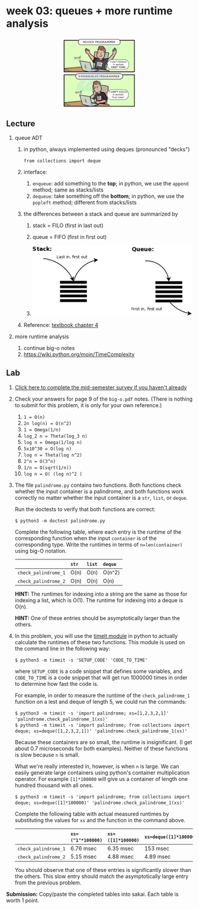 # week 03: queues + more runtime analysis

<center>
<img width=40% src=tests.png />
</center>

## Lecture

1. queue ADT
    1. in python, always implemented using deques (pronounced "decks")
       ```
       from collections import deque
       ```
    1. interface:
        1. `enqueue`: add something to the **top**; in python, we use the `append` method; same as stacks/lists
        1. `dequeue`: take something off the **bottom**; in python, we use the `popleft` method; different from stacks/lists
    1. the differences between a stack and queue are summarized by
    
        1. stack = FILO (first in last out)

        1. queue = FIFO (first in first out)

        1. <a href=https://gohighbrow.com/stacks-and-queues/><img src=stack-v-queue.png /></a>

    1. Reference: [textbook chapter 4](https://runestone.academy/runestone/books/published/pythonds/BasicDS/toctree.html)

1. more runtime analysis
    1. continue big-o notes
    1. https://wiki.python.org/moin/TimeComplexity

## Lab

1. [Click here to complete the mid-semester survey if you haven't already](https://docs.google.com/forms/d/1vJ9UnXJVtI9kxI3uobiB3TEh9EuLzfPR2SG4VRod-fU/)

1. Check your answers for page 9 of the `big-o.pdf` notes.
   (There is nothing to submit for this problem, it is only for your own reference.)
    1. `1 = O(n)`
    1. `2n log(n) = O(n^2)`
    1. `1 = Omega(1/n)`
    1. `log_2 n = Theta(log_3 n)`
    1. `log n = Omega(1/log n)`
    1. `5x10^30 = O(log n)`
    1. `log n = Theta(log n^2)`
    1. `2^n = O(3^n)`
    1. `1/n = O(sqrt(1/n))`
    1. `log n = O( (log n)^2 )`

1. The file `palindrome.py` contains two functions.
   Both functions check whether the input container is a palindrome,
   and both functions work correctly no matter whether the input container is a `str`, `list`, or `deque`.

   Run the doctests to verify that both functions are correct:
   ```
   $ python3 -m doctest palindrome.py
   ```

   Complete the following table, where each entry is the runtime of the corresponding function when the input `container` is of the corresponding type.
   Write the runtimes in terms of `n=len(container)` using big-O notation.

   |                        | `str` | `list` | `deque` |
   | ---------------------- | ----- | ------ | ------- |
   | `check_palindrome_1`   |  O(n) |   O(n) |  O(n^2) |
   | `check_palindrome_2`   |  O(n) |   O(n) |    O(n) |

   **HINT:**
   The runtimes for indexing into a string are the same as those for indexing a list, which is O(1).
   The runtime for indexing into a deque is O(n).

   **HINT:**
   One of these entries should be asymptotically larger than the others.

1. In this problem, you will use the [timeit module](https://docs.python.org/3/library/timeit.html) in python to actually calculate the runtimes of these two functions.
   This module is used on the command line in the following way:
   ```
   $ python3 -m timeit -s 'SETUP_CODE' 'CODE_TO_TIME'
   ```
   where `SETUP_CODE` is a code snippet that defines some variables, and `CODE_TO_TIME` is a code snippet that will get run 1000000 times in order to determine how fast the code is.

   For example, in order to measure the runtime of the `check_palindrome_1` function on a lest and deque of length 5, we could run the commands:
   ```
   $ python3 -m timeit -s 'import palindrome; xs=[1,2,3,2,1]' 'palindrome.check_palindrome_1(xs)'
   $ python3 -m timeit -s 'import palindrome; from collections import deque; xs=deque([1,2,3,2,1])' 'palindrome.check_palindrome_1(xs)'
   ```
   Because these containers are so small, the runtime is insignificant.
   (I get about 0.7 microseconds for both examples).
   Neither of these functions is slow because `n` is small.

   What we're really interested in, however, is when `n` is large.
   We can easily generate large containers using python's container multiplication operator.
   For example `[1]*100000` will give us a container of length one hundred thousand with all ones.
   ```
   $ python3 -m timeit -s 'import palindrome; from collections import deque; xs=deque([1]*100000)' 'palindrome.check_palindrome_1(xs)'
   ```

   Complete the following table with actual measured runtimes by substituting the values for `xs` and the function in the command above.

   |                        | `xs=("1"*100000)` | `xs=([1]*100000)` | `xs=deque([1]*100000)` |
   | ---------------------- | ---------------- | ---------------- | --------------------- |
   | `check_palindrome_1`   |        6.76 msec |  6.35 msec       |   153 msec            |
   | `check_palindrome_2`   |        5.15 msec |  4.88 msec       |   4.89 msec           |

   You should observe that one of these entries is significantly slower than the others.
   This slow entry should match the asymptotically large entry from the previous problem.

**Submission:**
Copy/paste the completed tables into sakai.
Each table is worth 1 point.

